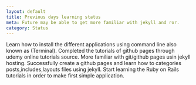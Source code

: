 ```yaml
---
layout: default
title: Previous days learning status
meta: Future may be able to get more familiar with jekyll and ror.
category: Status
---
```


Learn how to install the different applications using command line also known as (Terminal). Completed the tutorials of github pages through udemy online tutorials source. More familiar with git/github pages usin jekyll hosting. Successfully create a github pages and learn how to categories posts,includes,layouts files using jekyll. Start learning the Ruby on Rails tutorials in order to make first simple application.